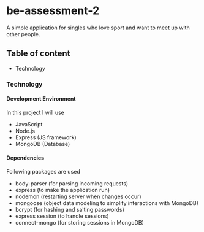 # be-assessment-2

A simple application for singles who love sport and want to meet up with other people.

## Table of content
* Technology

### Technology

#### Development Environment

In this project I will use

* JavaScript
* Node.js
* Express (JS framework)
* MongoDB (Database)

#### Dependencies

Following packages are used

* body-parser (for parsing incoming requests)
* express (to make the application run)
* nodemon (restarting server when changes occur)
* mongoose (object data modeling to simplify interactions with MongoDB)
* bcrypt (for hashing and salting passwords)
* express session (to handle sessions)
* connect-mongo (for storing sessions in MongoDB)
